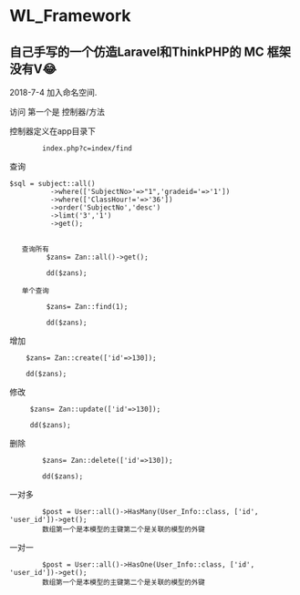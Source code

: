 # WL_Framework

<h2>自己手写的一个仿造Laravel和ThinkPHP的 MC 框架没有V😂</h2>
  

2018-7-4 加入命名空间.

访问 第一个是     控制器/方法

控制器定义在app目录下

            index.php?c=index/find



查询

    $sql = subject::all()
              ->where(['SubjectNo>'=>"1",'gradeid='=>'1'])             
              ->where(['ClassHour!='=>'36'])
              ->order('SubjectNo','desc')
              ->limt('3','1')
              ->get();
             
             
       查询所有
             $zans= Zan::all()->get();
     
             dd($zans);
             
       单个查询
             
             $zans= Zan::find(1);
             
             dd($zans);         
              
增加

        $zans= Zan::create(['id'=>130]);

        dd($zans);              
 
 修改
 
         $zans= Zan::update(['id'=>130]);
 
         dd($zans);
 
 
 删除
 
            $zans= Zan::delete(['id'=>130]);
    
            dd($zans);
            
            
一对多

            $post = User::all()->HasMany(User_Info::class, ['id', 'user_id'])->get();
            数组第一个是本模型的主键第二个是关联的模型的外键
            
            
一对一

            $post = User::all()->HasOne(User_Info::class, ['id', 'user_id'])->get();
            数组第一个是本模型的主键第二个是关联的模型的外键
            
